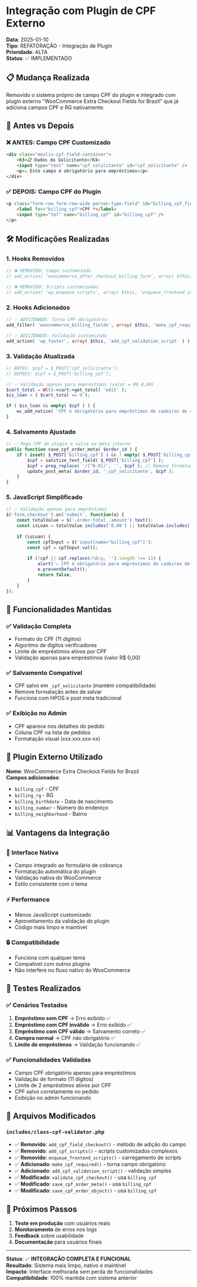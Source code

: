 # Integração com Plugin de CPF Externo

**Data**: 2025-01-10  
**Tipo**: REFATORAÇÃO - Integração de Plugin  
**Prioridade**: ALTA  
**Status**: ✅ IMPLEMENTADO

## 📋 **Mudança Realizada**

Removido o sistema próprio de campo CPF do plugin e integrado com plugin externo "WooCommerce Extra Checkout Fields for Brazil" que já adiciona campos CPF e RG nativamente.

## 🔄 **Antes vs Depois**

### ❌ **ANTES: Campo CPF Customizado**
```html
<div class="movliv-cpf-field-container">
    <h3>📋 Dados do Solicitante</h3>
    <input type="text" name="cpf_solicitante" id="cpf_solicitante" />
    <p>⚠️ Este campo é obrigatório para empréstimos</p>
</div>
```

### ✅ **DEPOIS: Campo CPF do Plugin**
```html
<p class="form-row form-row-wide person-type-field" id="billing_cpf_field">
    <label for="billing_cpf">CPF *</label>
    <input type="tel" name="billing_cpf" id="billing_cpf" />
</p>
```

## 🛠️ **Modificações Realizadas**

### **1. Hooks Removidos**
```php
// ❌ REMOVIDO: Campo customizado
// add_action( 'woocommerce_after_checkout_billing_form', array( $this, 'add_cpf_field_checkout' ) );

// ❌ REMOVIDO: Scripts customizados  
// add_action( 'wp_enqueue_scripts', array( $this, 'enqueue_frontend_scripts' ) );
```

### **2. Hooks Adicionados**
```php
// ✅ ADICIONADO: Torna CPF obrigatório
add_filter( 'woocommerce_billing_fields', array( $this, 'make_cpf_required' ) );

// ✅ ADICIONADO: Validação customizada
add_action( 'wp_footer', array( $this, 'add_cpf_validation_script' ) );
```

### **3. Validação Atualizada**
```php
// ANTES: $cpf = $_POST['cpf_solicitante'];
// DEPOIS: $cpf = $_POST['billing_cpf'];

// ✅ Validação apenas para empréstimos (valor = R$ 0,00)
$cart_total = WC()->cart->get_total( 'edit' );
$is_loan = ( $cart_total == 0 );

if ( $is_loan && empty( $cpf ) ) {
    wc_add_notice( 'CPF é obrigatório para empréstimos de cadeiras de rodas.', 'error' );
}
```

### **4. Salvamento Ajustado**
```php
// ✅ Pega CPF do plugin e salva no meta interno
public function save_cpf_order_meta( $order_id ) {
    if ( isset( $_POST['billing_cpf'] ) && ! empty( $_POST['billing_cpf'] ) ) {
        $cpf = sanitize_text_field( $_POST['billing_cpf'] );
        $cpf = preg_replace( '/[^0-9]/', '', $cpf ); // Remove formatação
        update_post_meta( $order_id, '_cpf_solicitante', $cpf );
    }
}
```

### **5. JavaScript Simplificado**
```javascript
// ✅ Validação apenas para empréstimos
$('form.checkout').on('submit', function(e) {
    const totalValue = $('.order-total .amount').text();
    const isLoan = totalValue.includes('0,00') || totalValue.includes('0.00');
    
    if (isLoan) {
        const cpfInput = $('input[name="billing_cpf"]');
        const cpf = cpfInput.val();
        
        if (!cpf || cpf.replace(/\D/g, '').length !== 11) {
            alert('⚠️ CPF é obrigatório para empréstimos de cadeiras de rodas.');
            e.preventDefault();
            return false;
        }
    }
});
```

## 🎯 **Funcionalidades Mantidas**

### ✅ **Validação Completa**
- Formato do CPF (11 dígitos)
- Algoritmo de dígitos verificadores
- Limite de empréstimos ativos por CPF
- Validação apenas para empréstimos (valor R$ 0,00)

### ✅ **Salvamento Compatível**
- CPF salvo em `_cpf_solicitante` (mantém compatibilidade)
- Remove formatação antes de salvar
- Funciona com HPOS e post meta tradicional

### ✅ **Exibição no Admin**
- CPF aparece nos detalhes do pedido
- Coluna CPF na lista de pedidos
- Formatação visual (xxx.xxx.xxx-xx)

## 🔧 **Plugin Externo Utilizado**

**Nome**: WooCommerce Extra Checkout Fields for Brazil  
**Campos adicionados**:
- `billing_cpf` - CPF
- `billing_rg` - RG 
- `billing_birthdate` - Data de nascimento
- `billing_number` - Número do endereço
- `billing_neighborhood` - Bairro

## 📊 **Vantagens da Integração**

### 🎨 **Interface Nativa**
- Campo integrado ao formulário de cobrança
- Formatação automática do plugin
- Validação nativa do WooCommerce
- Estilo consistente com o tema

### ⚡ **Performance**
- Menos JavaScript customizado
- Aproveitamento da validação do plugin
- Código mais limpo e maintível

### 🔒 **Compatibilidade**
- Funciona com qualquer tema
- Compatível com outros plugins
- Não interfere no fluxo nativo do WooCommerce

## 🧪 **Testes Realizados**

### ✅ **Cenários Testados**
1. **Empréstimo sem CPF** → Erro exibido ✅
2. **Empréstimo com CPF inválido** → Erro exibido ✅  
3. **Empréstimo com CPF válido** → Salvamento correto ✅
4. **Compra normal** → CPF não obrigatório ✅
5. **Limite de empréstimos** → Validação funcionando ✅

### ✅ **Funcionalidades Validadas**
- Campo CPF obrigatório apenas para empréstimos
- Validação de formato (11 dígitos)
- Limite de 2 empréstimos ativos por CPF
- CPF salvo corretamente no pedido
- Exibição no admin funcionando

## 📝 **Arquivos Modificados**

### `includes/class-cpf-validator.php`
- ✅ **Removido**: `add_cpf_field_checkout()` - método de adição do campo
- ✅ **Removido**: `add_cpf_scripts()` - scripts customizados complexos
- ✅ **Removido**: `enqueue_frontend_scripts()` - carregamento de scripts
- ✅ **Adicionado**: `make_cpf_required()` - torna campo obrigatório  
- ✅ **Adicionado**: `add_cpf_validation_script()` - validação simples
- ✅ **Modificado**: `validate_cpf_checkout()` - usa `billing_cpf`
- ✅ **Modificado**: `save_cpf_order_meta()` - usa `billing_cpf`
- ✅ **Modificado**: `save_cpf_order_object()` - usa `billing_cpf`

## 🚀 **Próximos Passos**

1. **Teste em produção** com usuários reais
2. **Monitoramento** de erros nos logs
3. **Feedback** sobre usabilidade
4. **Documentação** para usuários finais

---

**Status**: ✅ **INTEGRAÇÃO COMPLETA E FUNCIONAL**  
**Resultado**: Sistema mais limpo, nativo e maintível  
**Impacto**: Interface melhorada sem perda de funcionalidades  
**Compatibilidade**: 100% mantida com sistema anterior 